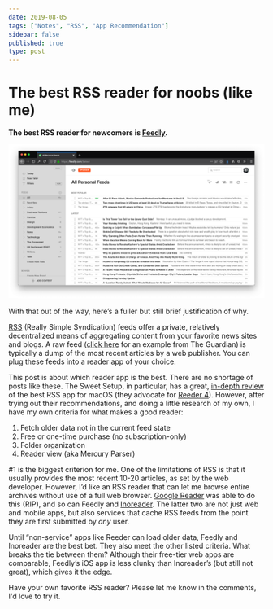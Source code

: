 ```yaml
---
date: 2019-08-05
tags: ["Notes", "RSS", "App Recommendation"]
sidebar: false
published: true
type: post
---
```


# The best RSS reader for noobs (like me)

**The best RSS reader for newcomers is [Feedly](https://feedly.com).**

![Feedly](./assets/feedly.png "The Feedly web app")

With that out of the way, here’s a fuller but still brief justification of why.

[RSS](https://en.wikipedia.org/wiki/RSS) (Really Simple Syndication) feeds offer a private, relatively decentralized means of aggregating content from your favorite news sites and blogs. A raw feed ([click here](https://www.theguardian.com/world/rss) for an example from The Guardian) is typically a dump of the most recent articles by a web publisher. You can plug these feeds into a reader app of your choice.

This post is about which reader app is the best. There are no shortage of posts like these. The Sweet Setup, in particular, has a great, [in-depth review](https://thesweetsetup.com/apps/best-rss-reader-os-x/) of the best RSS app for macOS (they advocate for [Reeder 4](https://reederapp.com/)). However, after trying out their recommendations, and doing a little research of my own, I have my own criteria for what makes a good reader:

1. Fetch older data not in the current feed state
2. Free or one-time purchase (no subscription-only)
3. Folder organization
4. Reader view (aka Mercury Parser)

\#1 is the biggest criterion for me. One of the limitations of RSS is that it usually provides the most recent 10-20 articles, as set by the web developer. However, I’d like an RSS reader that can let me browse entire archives without use of a full web browser. [Google Reader](https://gcemetery.co/google-reader/) was able to do this (RIP), and so can Feedly and [Inoreader](https://www.inoreader.com/). The latter two are not just web and mobile apps, but also services that cache RSS feeds from the point they are first submitted by _any_ user.

Until “non-service” apps like Reeder can load older data, Feedly and Inoreader are the best bet. They also meet the other listed criteria. What breaks the tie between them? Although their free-tier web apps are comparable, Feedly’s iOS app is less clunky than Inoreader’s (but still not great), which gives it the edge.

Have your own favorite RSS reader? Please let me know in the comments, I'd love to try it.
